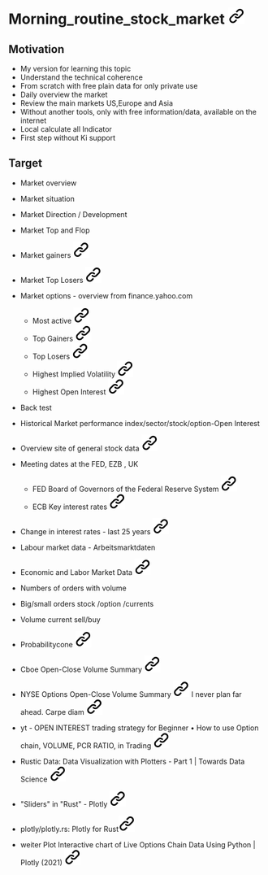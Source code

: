 # Morning_routine_stock_market [![alt text][1]](./README.md)
<!-- keep the format -->
## Motivation
<!-- keep the format -->
- My version for learning this topic
- Understand the technical coherence
- From scratch with free plain data for only private use
- Daily overview the market
- Review the main markets US,Europe and Asia
- Without another tools, only with free information/data, available on the internet
- Local calculate all Indicator
- First step without Ki support
<!-- keep the format -->
## Target
<!-- keep the format -->
- Market overview
- Market situation
- Market Direction / Development
- Market Top and Flop
- Market gainers [![alt text][1]](https://finance.yahoo.com/markets/stocks/gainers/)
- Market Top Losers [![alt text][1]](https://finance.yahoo.com/markets/stocks/losers/)
- Market options - overview from finance.yahoo.com

  - Most active [![alt text][1]](https://finance.yahoo.com/markets/options/most-active/)
  - Top Gainers [![alt text][1]](https://finance.yahoo.com/markets/options/gainers/)
  - Top Losers [![alt text][1]](https://finance.yahoo.com/markets/options/losers/)
  - Highest Implied Volatility  [![alt text][1]](https://finance.yahoo.com/markets/options/highest-implied-volatility/)
  - Highest Open Interest [![alt text][1]](https://finance.yahoo.com/markets/options/highest-implied-volatility/)

- Back test
- Historical Market performance index/sector/stock/option-Open Interest
- Overview site of general stock data [![alt text][1]](https://fred.stlouisfed.org/tags/series?addgraph2=&pageID=1&ob=pv&od=desc&t=europe%3Binterest+rate&et=)
- Meeting dates at the FED, EZB , UK

  - FED Board of Governors of the Federal Reserve System [![alt text][1]](https://www.federalreserve.gov/monetarypolicy/fomccalendars.htm)
  - ECB Key interest rates  [![alt text][1]](https://www.ecb.europa.eu/stats/policy_and_exchange_rates/key_ecb_interest_rates/html/index.en.html)
- Change in interest rates - last 25 years [![alt text][1]](https://duckduckgo.com/?q=Change+in+interest+rates&t=vivaldi&atb=v484-1&ia=web)
- Labour market data - Arbeitsmarktdaten
- Economic and Labor Market Data [![alt text][1]](https://www.dol.gov/agencies/eta/performance/labor-market-data)
- Numbers of orders with volume
- Big/small orders stock /option /currents
- Volume current sell/buy
- Probabilitycone [![alt text][1]](https://de.tradingview.com/scripts/probabilitycone/)
- Cboe Open-Close Volume Summary [![alt text][1]]( https://datashop.cboe.com/cboe-options-open-close-volume-summary)
- NYSE Options Open-Close Volume Summary [![alt text][1]](https://www.nyse.com/market-data/historical/open-close-volume-summary)
I never plan far ahead. Carpe diam [![alt text][1]](https://www.nyse.com/market-data/historical/open-close-volume-summary)
- yt - OPEN INTEREST trading strategy for Beginner • How to use Option chain, VOLUME, PCR RATIO, in Trading [![alt text][1]](https://www.youtube.com/watch?v=uVbSDt0-ZTQ)
- Rustic Data: Data Visualization with Plotters - Part 1 | Towards Data Science [![alt text][1]](https://towardsdatascience.com/rustic-data-data-visualization-with-plotters-part-1-7a34b6f4a603/)
- "Sliders" in "Rust" - Plotly  [![alt text][1]](https://duckduckgo.com/?q=%22Sliders%22+in+%22Rust%22+-+Plotly&t=vivaldi&atb=v484-1&ia=web)
- plotly/plotly.rs: Plotly for Rust[![alt text][1]]( https://github.com/plotly/plotly.rs/tree/main)

- weiter Plot Interactive chart of Live Options Chain Data Using Python | Plotly (2021) [![alt text][1]](https://www.youtube.com/watch?app=desktop&v=HA9jAwRKSCE)
<!-- Link sign - Don't Found a better way :-( - You know a better method? - send me a email -->
[1]: ./img/link_symbol.svg
<!-- keep the format -->